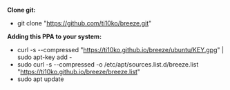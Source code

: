 **Clone git:** 

 - git clone "https://github.com/ti10ko/breeze.git"

**Adding this PPA to your system:**

 - curl -s --compressed "https://ti10ko.github.io/breeze/ubuntu/KEY.gpg"
   | sudo apt-key add -
 - sudo curl -s --compressed -o /etc/apt/sources.list.d/breeze.list
   "https://ti10ko.github.io/breeze/breeze.list"
 - sudo apt update
